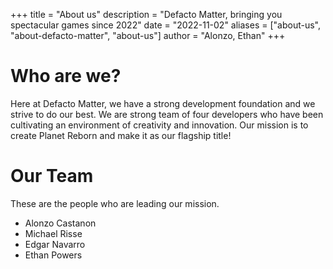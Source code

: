 +++
title = "About us"
description = "Defacto Matter, bringing you spectacular games since 2022"
date = "2022-11-02"
aliases = ["about-us", "about-defacto-matter", "about-us"]
author = "Alonzo, Ethan"
+++

# **Who are we?**
Here at Defacto Matter, we have a strong development foundation and we strive to do our best.
We are strong team of four developers who have been cultivating an environment of creativity and innovation.
Our mission is to create Planet Reborn and make it as our flagship title!

# **Our Team**
These are the people who are leading our mission.

* Alonzo Castanon
* Michael Risse
* Edgar Navarro
* Ethan Powers



